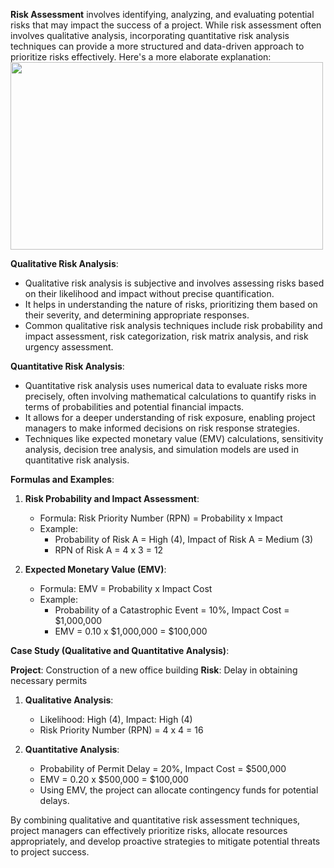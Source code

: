 **Risk Assessment** involves identifying, analyzing, and evaluating potential risks that may impact the success of a project. While risk assessment often involves qualitative analysis, incorporating quantitative risk analysis techniques can provide a more structured and data-driven approach to prioritize risks effectively. Here's a more elaborate explanation:
<img src=https://github.com/kmitsolution/SDLC/assets/84008107/f09e4c6b-0dec-42ac-99d1-4e1fa633b9ee width=500 height=300 />

**Qualitative Risk Analysis**:
- Qualitative risk analysis is subjective and involves assessing risks based on their likelihood and impact without precise quantification.
- It helps in understanding the nature of risks, prioritizing them based on their severity, and determining appropriate responses.
- Common qualitative risk analysis techniques include risk probability and impact assessment, risk categorization, risk matrix analysis, and risk urgency assessment.

**Quantitative Risk Analysis**:
- Quantitative risk analysis uses numerical data to evaluate risks more precisely, often involving mathematical calculations to quantify risks in terms of probabilities and potential financial impacts.
- It allows for a deeper understanding of risk exposure, enabling project managers to make informed decisions on risk response strategies.
- Techniques like expected monetary value (EMV) calculations, sensitivity analysis, decision tree analysis, and simulation models are used in quantitative risk analysis.

**Formulas and Examples**:

1. **Risk Probability and Impact Assessment**:
   - Formula: Risk Priority Number (RPN) = Probability x Impact
   - Example: 
     - Probability of Risk A = High (4), Impact of Risk A = Medium (3)
     - RPN of Risk A = 4 x 3 = 12

2. **Expected Monetary Value (EMV)**:
   - Formula: EMV = Probability x Impact Cost
   - Example:
     - Probability of a Catastrophic Event = 10%, Impact Cost = $1,000,000
     - EMV = 0.10 x $1,000,000 = $100,000

**Case Study (Qualitative and Quantitative Analysis)**:

**Project**: Construction of a new office building
**Risk**: Delay in obtaining necessary permits

1. **Qualitative Analysis**:
   - Likelihood: High (4), Impact: High (4)
   - Risk Priority Number (RPN) = 4 x 4 = 16

2. **Quantitative Analysis**:
   - Probability of Permit Delay = 20%, Impact Cost = $500,000
   - EMV = 0.20 x $500,000 = $100,000
   - Using EMV, the project can allocate contingency funds for potential delays.

By combining qualitative and quantitative risk assessment techniques, project managers can effectively prioritize risks, allocate resources appropriately, and develop proactive strategies to mitigate potential threats to project success.
